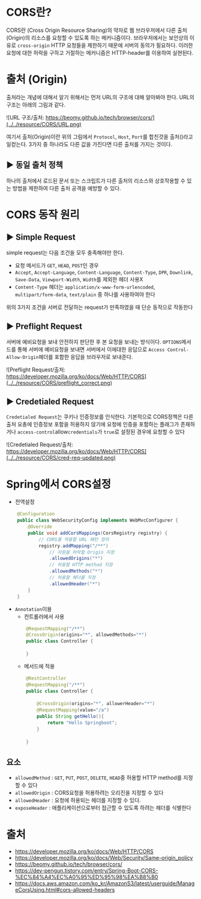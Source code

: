 # CORS란?

CORS란 (Cross Origin Resource Sharing)의 약자로 웹 브라우저에서 다른 출처(Origin)의 리소스를 요청할 수 있도록 하는 메커니즘이다. 브라우저에서는 보안상의 이유로 `cross-origin` HTTP 요청들을 제한하기 때문에 서버의 동의가 필요하다. 이러한 요청에 대한 허락을 구하고 거절하는 메커니즘은 HTTP-header를 이용하여 실현된다.

# 출처 (Origin)

출처라는 개념에 대해서 알기 위해서는 먼저 URL의 구조에 대해 알아봐야 한다. URL의 구조는 아래의 그림과 같다.

![URL 구조/출처: https://beomy.github.io/tech/browser/cors/](../../resource/CORS/URL.png)

여기서 출처(Origin)이란 위의 그림에서 `Protocol`, `Host`, `Port`를 합친것을 출처()라고 일컫는다. 3가지 중 하나라도 다른 값을 가진다면 다른 출처를 가지는 것이다.

## ▶ 동일 출처 정책

하나의 출처에서 로드된 문서 또는 스크립트가 다른 출처의 리소스와 상호작용할 수 있는 방법을 제한하여 다른 출처 공격을 예방할 수 있다.

# CORS 동작 원리

## ▶ Simple Request

simple request는 다음 조건을 모두 충족해야만 한다.

* 요청 메서드가 `GET`, `HEAD`, `POST`인 경우 
* `Accept`, `Accept-Language`, `Content-Language`, `Content-Type`, `DPR`, `Downlink`, `Save-Data`, `Viewport-Width`, `Width`를 제외한 헤더 사용X
* `Content-Type` 헤더는 `application/x-www-form-urlencoded`, `multipart/form-data`, `text/plain` 중 하나를 사용하여야 한다

위의 3가지 조건을 서버로 전달하는 request가 만족하였을 때 단순 동작으로 작동한다

## ▶ Preflight Request

서버에 예비요청을 보내 안전하지 판단한 후 본 요청을 보내는 방식이다. `OPTIONS`메서드를 통해 서버에 예비요청을 보내면 서버에서 이에대한 응답으로 `Access Control-Allow-Origin`헤더를 포함한 응답을 브라우저로 보내준다. 

![Preflight Request/출처: https://developer.mozilla.org/ko/docs/Web/HTTP/CORS](../../resource/CORS/preflight_correct.png)

## ▶ Credetialed Request

`Credetialed Request`는 쿠키나 인증정보를 인식한다. 기본적으로 CORS정책은 다른 출처 요총에 인증정보 포함을 허용하지 않기에 요청에 인증을 포함하는 플래그가 존재하거나 `access-control`allow`credentials`가 `true`로 설정된 경우에 요청할 수 있다

![Credetialed Request/출처: https://developer.mozilla.org/ko/docs/Web/HTTP/CORS](../../resource/CORS/cred-req-updated.png)

# Spring에서 CORS설정

* 전역설정
```java
    @Configuration
    public class WebSecurityConfig implements WebMvcConfigurer {
        @Override
        public void addCorsMappings(CorsRegistry registry) {
            // CORS를 적용할 URL 패턴 정의
            registry.addMapping("/**")
                // 자원을 허락할 Origin 지정
                .allowedOrigins("*")
                // 허용할 HTTP method 지정
                .allowedMethods("*")
                // 허용할 헤더를 지정
                .allowedHeader("*")
        }
    }
```
* `Annotation`이용
    * 컨트롤러에서 사용
    ```java
        @RequestMapping("/**")
        @CrossOrigin(origins="*", allowedMethods="*")
        public class Controller {

        }
    ```
    * 메서드에 적용
    ```java
        @RestController
        @RequestMapping("/**")
        public class Controller {

            @CrossOrigin(origins="*", allowerHeader="*")
            @RequestMapping(value="/a")
            public String getHello(){
                return "Hello Springboot";
            }

        }
    ```

## 요소

* `allowedMethod` : `GET`, `PUT`, `POST`, `DELETE`, `HEAD`중 허용할 HTTP method를 지정할 수 있다
* `allowedOrigin` : CORS요청을 허용하려는 오리진을 지정할 수 있다
* `allowedHeader` : 요청에 허용되는 헤더를 지정할 수 있다.
* `exposeHeader` : 애플리케이션으로부터 접근할 수 있도록 하려는 헤더를 식별한다

# 출처

* https://developer.mozilla.org/ko/docs/Web/HTTP/CORS
* https://developer.mozilla.org/ko/docs/Web/Security/Same-origin_policy
* https://beomy.github.io/tech/browser/cors/
* https://dev-pengun.tistory.com/entry/Spring-Boot-CORS-%EC%84%A4%EC%A0%95%ED%95%98%EA%B8%B0
* https://docs.aws.amazon.com/ko_kr/AmazonS3/latest/userguide/ManageCorsUsing.html#cors-allowed-headers
